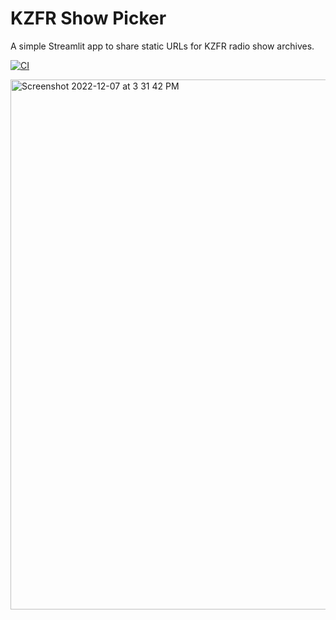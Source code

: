 # KZFR Show Picker

A simple Streamlit app to share static URLs for KZFR radio show archives.

[![CI](https://github.com/nathancooperjones/kzfr-show-picker/actions/workflows/ci.yaml/badge.svg)](https://github.com/nathancooperjones/kzfr-show-picker/actions/workflows/ci.yaml)

<img width="848" alt="Screenshot 2022-12-07 at 3 31 42 PM" src="https://user-images.githubusercontent.com/31417712/206301008-5eaa5dc5-eb17-4666-b68c-e9554da85d1f.png">
